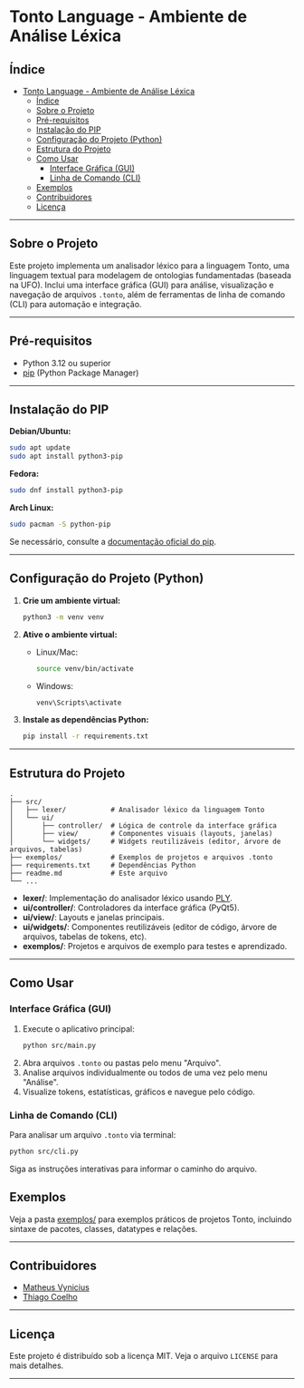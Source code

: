 # Tonto Language - Ambiente de Análise Léxica

## Índice

- [Tonto Language - Ambiente de Análise Léxica](#tonto-language---ambiente-de-análise-léxica)
  - [Índice](#índice)
  - [Sobre o Projeto](#sobre-o-projeto)
  - [Pré-requisitos](#pré-requisitos)
  - [Instalação do PIP](#instalação-do-pip)
  - [Configuração do Projeto (Python)](#configuração-do-projeto-python)
  - [Estrutura do Projeto](#estrutura-do-projeto)
  - [Como Usar](#como-usar)
    - [Interface Gráfica (GUI)](#interface-gráfica-gui)
    - [Linha de Comando (CLI)](#linha-de-comando-cli)
  - [Exemplos](#exemplos)
  - [Contribuidores](#contribuidores)
  - [Licença](#licença)

---

## Sobre o Projeto

Este projeto implementa um analisador léxico para a linguagem Tonto, uma linguagem textual para modelagem de ontologias fundamentadas (baseada na UFO). Inclui uma interface gráfica (GUI) para análise, visualização e navegação de arquivos `.tonto`, além de ferramentas de linha de comando (CLI) para automação e integração.

---

## Pré-requisitos

- Python 3.12 ou superior
- [pip](https://pip.pypa.io/en/stable/installation/) (Python Package Manager)

---

## Instalação do PIP

**Debian/Ubuntu:**
```bash
sudo apt update
sudo apt install python3-pip
```
**Fedora:**
```bash
sudo dnf install python3-pip
```
**Arch Linux:**
```bash
sudo pacman -S python-pip
```
Se necessário, consulte a [documentação oficial do pip](https://pip.pypa.io/en/stable/installation/).

---

## Configuração do Projeto (Python)

1. **Crie um ambiente virtual:**
   ```bash
   python3 -m venv venv
   ```

2. **Ative o ambiente virtual:**
   - Linux/Mac:
     ```bash
     source venv/bin/activate
     ```
   - Windows:
     ```bash
     venv\Scripts\activate
     ```

3. **Instale as dependências Python:**
   ```bash
   pip install -r requirements.txt
   ```

---

## Estrutura do Projeto

```
.
├── src/
│   ├── lexer/           # Analisador léxico da linguagem Tonto
│   └── ui/
│       ├── controller/  # Lógica de controle da interface gráfica
│       ├── view/        # Componentes visuais (layouts, janelas)
│       └── widgets/     # Widgets reutilizáveis (editor, árvore de arquivos, tabelas)
├── exemplos/            # Exemplos de projetos e arquivos .tonto
├── requirements.txt     # Dependências Python
├── readme.md            # Este arquivo
└── ...
```

- **lexer/**: Implementação do analisador léxico usando [PLY](https://www.dabeaz.com/ply/).
- **ui/controller/**: Controladores da interface gráfica (PyQt5).
- **ui/view/**: Layouts e janelas principais.
- **ui/widgets/**: Componentes reutilizáveis (editor de código, árvore de arquivos, tabelas de tokens, etc).
- **exemplos/**: Projetos e arquivos de exemplo para testes e aprendizado.

---

## Como Usar

### Interface Gráfica (GUI)

1. Execute o aplicativo principal:
   ```bash
   python src/main.py
   ```
2. Abra arquivos `.tonto` ou pastas pelo menu "Arquivo".
3. Analise arquivos individualmente ou todos de uma vez pelo menu "Análise".
4. Visualize tokens, estatísticas, gráficos e navegue pelo código.

### Linha de Comando (CLI)

Para analisar um arquivo `.tonto` via terminal:
```bash
python src/cli.py
```
Siga as instruções interativas para informar o caminho do arquivo.

## Exemplos

Veja a pasta [exemplos/](exemplos/) para exemplos práticos de projetos Tonto, incluindo sintaxe de pacotes, classes, datatypes e relações.

---

## Contribuidores

- [Matheus Vynicius](https://github.com/vynijales)
- [Thiago Coelho](https://github.com/thiagocoelhoo)

---

## Licença

Este projeto é distribuído sob a licença MIT. Veja o arquivo `LICENSE` para mais detalhes.

---
